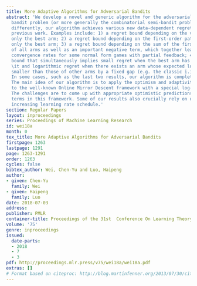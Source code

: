 ```yaml
---
title: More Adaptive Algorithms for Adversarial Bandits
abstract: 'We develop a novel and generic algorithm for the adversarial multi-armed
  bandit problem (or more generally the combinatorial semi-bandit problem). When instantiated
  differently, our algorithm achieves various new data-dependent regret bounds improving
  previous work. Examples include: 1) a regret bound depending on the variance of
  only the best arm; 2) a regret bound depending on the first-order path-length of
  only the best arm; 3) a regret bound depending on the sum of the first-order path-lengths
  of all arms as well as an important negative term, which together lead to faster
  convergence rates for some normal form games with partial feedback; 4) a regret
  bound that simultaneously implies small regret when the best arm has small loss
  \it and logarithmic regret when there exists an arm whose expected loss is always
  smaller than those of other arms by a fixed gap (e.g. the classic i.i.d. setting).
  In some cases, such as the last two results, our algorithm is completely parameter-free.
  The main idea of our algorithm is to apply the optimism and adaptivity techniques
  to the well-known Online Mirror Descent framework with a special log-barrier regularizer.
  The challenges are to come up with appropriate optimistic predictions and correction
  terms in this framework. Some of our results also crucially rely on using a sophisticated
  increasing learning rate schedule.'
section: Regular Papers
layout: inproceedings
series: Proceedings of Machine Learning Research
id: wei18a
month: 0
tex_title: More Adaptive Algorithms for Adversarial Bandits
firstpage: 1263
lastpage: 1291
page: 1263-1291
order: 1263
cycles: false
bibtex_author: Wei, Chen-Yu and Luo, Haipeng
author:
- given: Chen-Yu
  family: Wei
- given: Haipeng
  family: Luo
date: 2018-07-03
address: 
publisher: PMLR
container-title: Proceedings of the 31st  Conference On Learning Theory
volume: '75'
genre: inproceedings
issued:
  date-parts:
  - 2018
  - 7
  - 3
pdf: http://proceedings.mlr.press/v75/wei18a/wei18a.pdf
extras: []
# Format based on citeproc: http://blog.martinfenner.org/2013/07/30/citeproc-yaml-for-bibliographies/
---
```

